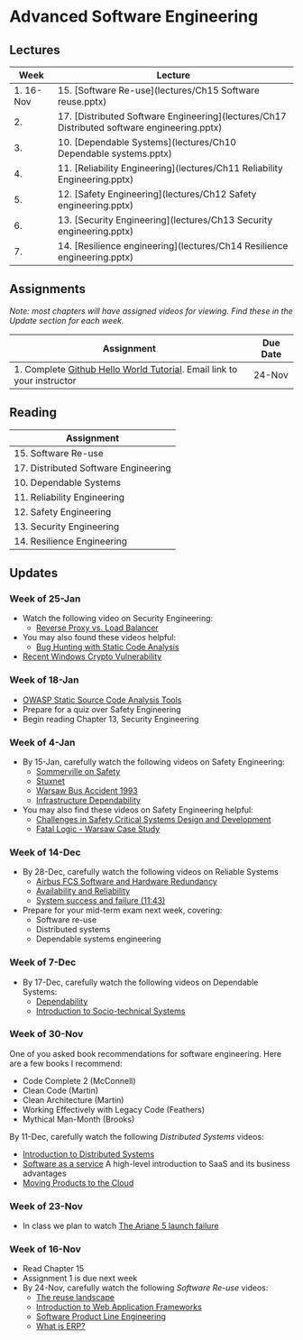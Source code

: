 # Advanced Software Engineering

## Lectures

| Week      | Lecture                                                                                     |
|-----------|---------------------------------------------------------------------------------------------|
| 1. 16-Nov | 15. [Software Re-use](lectures/Ch15 Software reuse.pptx)                                    |
| 2.        | 17. [Distributed Software Engineering](lectures/Ch17 Distributed software engineering.pptx) |
| 3.        | 10. [Dependable Systems](lectures/Ch10 Dependable systems.pptx)                             |
| 4.        | 11. [Reliability Engineering](lectures/Ch11 Reliability Engineering.pptx)                   |
| 5.        | 12. [Safety Engineering](lectures/Ch12 Safety engineering.pptx)                             |
| 6.        | 13. [Security Engineering](lectures/Ch13 Security engineering.pptx)                        |
| 7.        | 14. [Resilience engineering](lectures/Ch14 Resilience engineering.pptx)                     |

## Assignments

*Note: most chapters will have assigned videos for viewing.  Find these in the Update section for each week.*

| Assignment | Due Date |
|------------|----------|
| 1. Complete [Github Hello World Tutorial](https://guides.github.com/activities/hello-world/). Email link to your instructor | 24-Nov |

## Reading

| Assignment                           |
|--------------------------------------|
| 15. Software Re-use                  |
| 17. Distributed Software Engineering |
| 10. Dependable Systems               |
| 11. Reliability Engineering          |
| 12. Safety Engineering               |
| 13. Security Engineering             |
| 14. Resilience Engineering           |

## Updates

### Week of 25-Jan

* Watch the following video on Security Engineering:
  - [Reverse Proxy vs. Load Balancer](https://www.youtube.com/watch?v=S8J2fkN2FeI)
* You may also found these videos helpful:
  - [Bug Hunting with Static Code Analysis](https://www.youtube.com/watch?v=Sb011qfbMkQ)
* [Recent Windows Crypto Vulnerability](https://nakedsecurity.sophos.com/2020/01/14/serious-microsoft-crypto-vulnerability-patch-right-now/)


### Week of 18-Jan

* [OWASP Static Source Code Analysis Tools](https://owasp.org/www-community/Source_Code_Analysis_Tools)
* Prepare for a quiz over Safety Engineering
* Begin reading Chapter 13, Security Engineering

### Week of 4-Jan

* By 15-Jan, carefully watch the following videos on Safety Engineering:
  * [Sommerville on Safety](https://www.youtube.com/watch?v=IITymheitxw)
  * [Stuxnet](https://www.youtube.com/watch?v=RilxHjt5yRE)
  * [Warsaw Bus Accident 1993](https://www.youtube.com/watch?v=wzoxek74RTs)
  * [Infrastructure Dependability](https://www.youtube.com/watch?v=w209SCYioUo)
* You may also find these videos on Safety Engineering helpful:
  * [Challenges in Safety Critical Systems Design and Development](https://www.youtube.com/watch?v=UKR214ma-yU)
  * [Fatal Logic - Warsaw Case Study](https://www.youtube.com/watch?v=FZ5Ht_mhdrI)

### Week of 14-Dec

* By 28-Dec, carefully watch the following videos on Reliable Systems
  *   [Airbus FCS Software and Hardware Redundancy](https://www.youtube.com/watch?v=EOexjozpBdI)
  *  [Availability and Reliability](https://www.youtube.com/watch?v=C94_arCm-Mw)
  *  [System success and failure (11:43)](https://www.youtube.com/watch?v=VkW7Dr3SXkg)
* Prepare for your mid-term exam next week, covering:
  * Software re-use
  * Distributed systems
  * Dependable systems engineering



### Week of 7-Dec

* By 17-Dec, carefully watch the following videos on Dependable Systems:
  - [Dependability](https://www.youtube.com/watch?v=Oa27Xej1KdY)
  - [Introduction to Socio-technical Systems](https://www.youtube.com/watch?v=xdFftbIToV0)

### Week of 30-Nov

One of you asked book recommendations for software engineering.  Here are a few books I recommend:

* Code Complete 2 (McConnell)
* Clean Code (Martin)
* Clean Architecture (Martin)
* Working Effectively with Legacy Code (Feathers)
* Mythical Man-Month (Brooks)

By 11-Dec, carefully watch the following *Distributed Systems* videos:

  * [Introduction to Distributed Systems ](https://www.youtube.com/watch?v=F_4BCNl0iVk)
  * [Software as a service](https://www.youtube.com/watch?v=3DCqdY3yyDE)
    A high-level introduction to SaaS and its business advantages
  * [Moving Products to the Cloud](https://www.youtube.com/watch?v=vHtaOGwzZ3k)

### Week of 23-Nov

* In class we plan to watch [The Ariane 5 launch failure](https://www.youtube.com/watch?v=W3YJeoYgozw)

###  Week of 16-Nov

* Read Chapter 15
* Assignment 1 is due next week
* By 24-Nov, carefully watch the following *Software Re-use* videos:
  * [The reuse landscape](https://www.youtube.com/watch?v=feAZV7Ofov4)
  * [Introduction to Web Application Frameworks](https://www.youtube.com/watch?v=b3p4rBZAwwE)
  * [Software Product Line Engineering](https://www.youtube.com/watch?v=R1gybFwAy10)
  * [What is ERP?](https://www.youtube.com/watch?v=E0tgKVOxihI)
